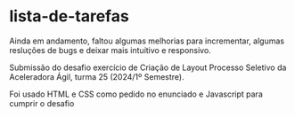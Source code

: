 # lista-de-tarefas

Ainda em andamento, faltou algumas melhorias para incrementar, algumas resluções de bugs e deixar mais intuitivo e responsivo.

Submissão do desafio exercício de Criação de Layout
Processo Seletivo da Aceleradora Ágil, turma 25 (2024/1º Semestre).

Foi usado HTML e CSS como pedido no enunciado e Javascript para cumprir o desafio
